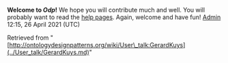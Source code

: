 __Welcome to _Odp_!__ We hope you will contribute much and well. 
You will probably want to read the [help pages](http://ontologydesignpatterns.org/wiki/Help:Contents "Help:Contents"). Again, welcome and have fun! [Admin](../User/ValentinaPresutti.md "User:ValentinaPresutti") 12:15, 26 April 2021 (UTC)





Retrieved from "[http://ontologydesignpatterns.org/wiki/User\_talk:GerardKuys](../User_talk/GerardKuys.md)"